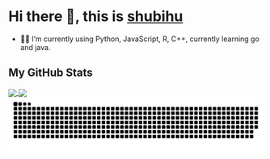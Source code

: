 # Hi there 👋, this is [shubihu](https://shubihu.github.io/)

<!--
**** is a ✨ _special_ ✨ repository because its `README.md` (this file) appears on your GitHub profile.

Here are some ideas to get you started:

- 🔭 I’m currently working on ...
- 🌱 I’m currently learning ...
- 👯 I’m looking to collaborate on ...
- 🤔 I’m looking for help with ...
- 💬 Ask me about ...
- 📫 How to reach me: ...
- 😄 Pronouns: ...
- ⚡ Fun fact: ...
-->

- 👨‍💻 I’m currently using Python, JavaScript, R, C++, currently learning go and java.  
 
 

## My GitHub Stats
<div>
  <a href="https://github.com/anuraghazra/github-readme-stats">
    <img align="center" src="https://github-readme-stats.vercel.app/api?username=shubihu&count_private=true&hide_border=true&show_icons=true&theme=transparent" />
  </a>
  <a href="https://github.com/anuraghazra/github-readme-stats">
    <img align="center" src="https://github-readme-stats.vercel.app/api/top-langs/?username=shubihu&count_private=true&show_icons=true&layout=compact&hide_border=true&hide=html,javascript,css&theme=transparent" />
  </a>
</div>
<picture>
  <source media="(prefers-color-scheme: dark)" srcset="https://raw.githubusercontent.com/shubihu/shubihu/output/github-contribution-grid-snake-dark.svg">
  <source media="(prefers-color-scheme: light)" srcset="https://raw.githubusercontent.com/shubihu/shubihu/output/github-contribution-grid-snake.svg">
  <img alt="github contribution grid snake animation" src="https://raw.githubusercontent.com/shubihu/shubihu/output/github-contribution-grid-snake.svg">
</picture>

